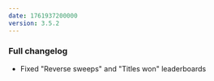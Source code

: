 ```yaml
---
date: 1761937200000
version: 3.5.2
---
```


### Full changelog

- Fixed "Reverse sweeps" and "Titles won" leaderboards